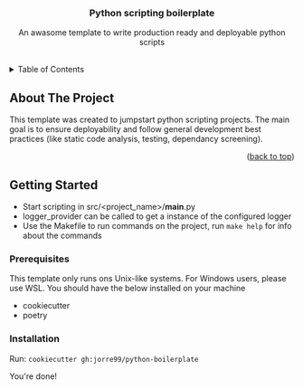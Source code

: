 <a name="readme-top"></a>

<!-- PROJECT LOGO -->
<br />
<div align="center">
<h3 align="center">Python scripting boilerplate</h3>
  <p align="center">
    An awasome template to write production ready and deployable python scripts
    <br />
    <br />
  </p>
</div>

<!-- TABLE OF CONTENTS -->
<details>
  <summary>Table of Contents</summary>
  <ol>
    <li>
      <a href="#about-the-project">About The Project</a>
    </li>
    <li>
      <a href="#getting-started">Getting Started</a>
      <ul>
        <li><a href="#prerequisites">Prerequisites</a></li>
        <li><a href="#installation">Installation</a></li>
      </ul>
    </li>
    <li><a href="#usage">Usage</a></li>
    <li><a href="#roadmap">Roadmap</a></li>
    <li><a href="#contributing">Contributing</a></li>
  </ol>
</details>



<!-- ABOUT THE PROJECT -->
## About The Project
This template was created to jumpstart python scripting projects. The main goal is to ensure deployability and follow general development best practices (like static code analysis, testing, dependancy screening).


<p align="right">(<a href="#readme-top">back to top</a>)</p>


<!-- GETTING STARTED -->
## Getting Started
- Start scripting in src/<project_name>/__main__.py
- logger_provider can be called to get a instance of the configured logger
- Use the Makefile to run commands on the project, run `make help` for info about the commands

### Prerequisites
This template only runs ons Unix-like systems. For Windows users, please use WSL.
You should have the below installed on your machine
- cookiecutter
- poetry

### Installation
Run:
`cookiecutter gh:jorre99/python-boilerplate`

You're done!

